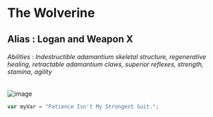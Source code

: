 # The Wolverine
## Alias : Logan and Weapon X
###### Abilities : Indestructible adamantium skeletal structure, regenerative healing, retractable adamantium claws, superior reflexes, strength, stamina, agility
![image](https://github.com/user-attachments/assets/9f882193-4959-46c4-b29e-cf7439cc4ddc)

``` javascript
var myVar = "Patience Isn't My Strongest Suit.";
```

